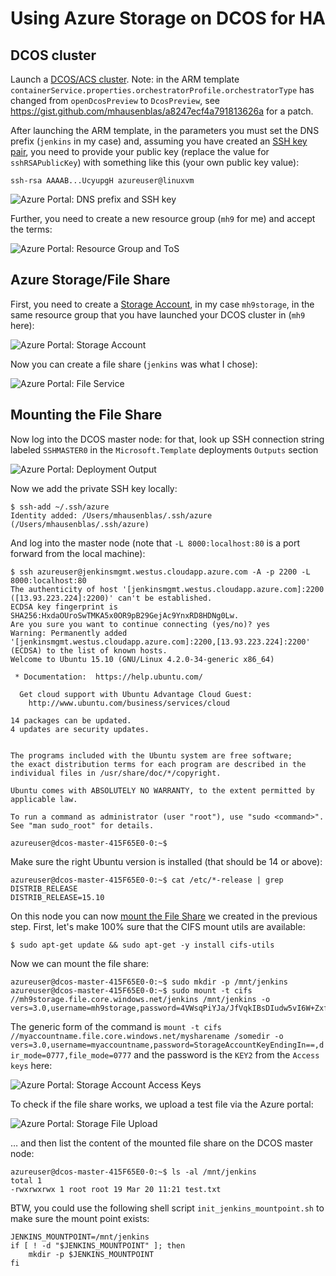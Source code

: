 # Using Azure Storage on DCOS for HA

## DCOS cluster

Launch a [DCOS/ACS cluster](https://portal.azure.com/#create/Microsoft.Template/uri/https%3A%2F%2Fgist.githubusercontent.com%2Fmhausenblas%2Fa8247ecf4a791813626a%2Fraw%2F673cc5a69791e078c82f806a58ce44d344b38e29%2Fazuredeploy.nojumpbox.json). Note: in the ARM template `containerService.properties.orchestratorProfile.orchestratorType` has changed from `openDcosPreview` to `DcosPreview`, see https://gist.github.com/mhausenblas/a8247ecf4a791813626a for a patch.

After launching the ARM template, in the parameters you must set the DNS prefix (`jenkins` in my case) and, assuming you have created an [SSH key pair](https://azure.microsoft.com/en-us/documentation/articles/virtual-machines-linux-use-ssh-key/), you need to provide your public key (replace the value for `sshRSAPublicKey`) with something like this (your own public key value):

    ssh-rsa AAAAB...UcyupgH azureuser@linuxvm

![Azure Portal: DNS prefix and SSH key](acs-template-dns-and-ssh-key.png)

Further, you need to create a new resource group (`mh9` for me) and accept the terms:

![Azure Portal: Resource Group and ToS](acs-template-new-rg-and-accept-terms.png)

## Azure Storage/File Share

First, you need to create a [Storage Account](https://portal.azure.com/#create/Microsoft.StorageAccount-ARM), in my case `mh9storage`, in the same resource group that you have launched your DCOS cluster in (`mh9` here):

![Azure Portal: Storage Account](azure-portal-storage.png)

Now you can create a file share (`jenkins` was what I chose):

![Azure Portal: File Service](azure-portal-storage-fileshare.png)

## Mounting the File Share

Now log into the DCOS master node: for that, look up SSH connection string labeled `SSHMASTER0` in the `Microsoft.Template` deployments `Outputs` section 

![Azure Portal: Deployment Output](azure-portal-deployment-output.png)

Now we add the private SSH key locally:

    $ ssh-add ~/.ssh/azure
    Identity added: /Users/mhausenblas/.ssh/azure (/Users/mhausenblas/.ssh/azure)

And log into the master node (note that `-L 8000:localhost:80` is a port forward from the local machine):

    $ ssh azureuser@jenkinsmgmt.westus.cloudapp.azure.com -A -p 2200 -L 8000:localhost:80
    The authenticity of host '[jenkinsmgmt.westus.cloudapp.azure.com]:2200 ([13.93.223.224]:2200)' can't be established.
    ECDSA key fingerprint is SHA256:HxdaOUroSwTMKA5x0OR9pB29GejAc9YnxRD8HDNg0Lw.
    Are you sure you want to continue connecting (yes/no)? yes
    Warning: Permanently added '[jenkinsmgmt.westus.cloudapp.azure.com]:2200,[13.93.223.224]:2200' (ECDSA) to the list of known hosts.
    Welcome to Ubuntu 15.10 (GNU/Linux 4.2.0-34-generic x86_64)
    
     * Documentation:  https://help.ubuntu.com/
     
      Get cloud support with Ubuntu Advantage Cloud Guest:
        http://www.ubuntu.com/business/services/cloud
        
    14 packages can be updated.
    4 updates are security updates.
    
    
    The programs included with the Ubuntu system are free software;
    the exact distribution terms for each program are described in the
    individual files in /usr/share/doc/*/copyright.

    Ubuntu comes with ABSOLUTELY NO WARRANTY, to the extent permitted by
    applicable law.

    To run a command as administrator (user "root"), use "sudo <command>".
    See "man sudo_root" for details.

    azureuser@dcos-master-415F65E0-0:~$

Make sure the right Ubuntu version is installed (that should be 14 or above):

    azureuser@dcos-master-415F65E0-0:~$ cat /etc/*-release | grep DISTRIB_RELEASE
    DISTRIB_RELEASE=15.10

On this node you can now [mount the File Share](https://azure.microsoft.com/en-us/documentation/articles/storage-how-to-use-files-linux/) we created in the previous step. First, let's make 100% sure that the CIFS mount utils are available:

    $ sudo apt-get update && sudo apt-get -y install cifs-utils

Now we can mount the file share:

    azureuser@dcos-master-415F65E0-0:~$ sudo mkdir -p /mnt/jenkins
    azureuser@dcos-master-415F65E0-0:~$ sudo mount -t cifs //mh9storage.file.core.windows.net/jenkins /mnt/jenkins -o vers=3.0,username=mh9storage,password=4VWsqPiYJa/JfVqkIBsDIudw5vI6W+ZxfhJPjg9C1rYi9d/dnUjAz0h8N2oc/gxyoIBmrxNCb4O6bCoiXK+DLA==,dir_mode=0777,file_mode=0777

The generic form of the command is `mount -t cifs //myaccountname.file.core.windows.net/mysharename /somedir -o vers=3.0,username=myaccountname,password=StorageAccountKeyEndingIn==,dir_mode=0777,file_mode=0777` and the password is the `KEY2` from the `Access keys` here:

![Azure Portal: Storage Account Access Keys](azure-portal-storage-accesskeys.png)

To check if the file share works, we upload a test file via the Azure portal:

![Azure Portal: Storage File Upload](azure-portal-storage-fileupload.png)

… and then list the content of the mounted file share on the DCOS master node:

    azureuser@dcos-master-415F65E0-0:~$ ls -al /mnt/jenkins
    total 1
    -rwxrwxrwx 1 root root 19 Mar 20 11:21 test.txt

BTW, you could use the following shell script `init_jenkins_mountpoint.sh` to make sure the mount point exists:

    JENKINS_MOUNTPOINT=/mnt/jenkins
    if [ ! -d "$JENKINS_MOUNTPOINT" ]; then
        mkdir -p $JENKINS_MOUNTPOINT
    fi
